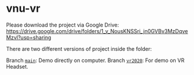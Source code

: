 # vnu-vr

Please download the project via Google Drive: https://drive.google.com/drive/folders/1_v_NousKNSSri_jn0GVBv3MzDqveMzvl?usp=sharing

There are two different versions of project inside the folder:

Branch [`main`](https://drive.google.com/file/d/1ngFDtqwZDuH52Nz8YtUp1K_Mv1gp7wyQ/view?usp=sharing): Demo directly on computer.
Branch [`vr2020`](https://drive.google.com/file/d/1vxRlPXzyw6TOhPxdOaPBIpKd9NfC-C34/view?usp=sharing): For demo on VR Headset.
